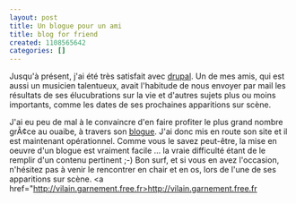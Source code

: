 ```yaml
---
layout: post
title: Un blogue pour un ami
title: blog for friend
created: 1108565642
categories: []
---
```

Jusqu'&agrave; pr&eacute;sent, j'ai &eacute;t&eacute; tr&egrave;s satisfait avec <a href="http://www.drupal.org">drupal</a>. Un de mes amis, qui est aussi un musicien talentueux, avait l'habitude de nous envoyer par mail les r&eacute;sultats de ses &eacute;lucubrations sur la vie et d'autres sujets plus ou moins importants, comme les dates de ses prochaines apparitions sur sc&egrave;ne.
<!--break-->
J'ai eu peu de mal &agrave; le convaincre d'en faire profiter le plus grand nombre grÃ¢ce au ouaibe, &agrave; travers son <a href="http://vilain.garnement.free.fr">blogue</a>. J'ai donc mis en route son site et il est maintenant op&eacute;rationnel.
Comme vous le savez peut-&ecirc;tre, la mise en oeuvre d'un blogue est vraiment facile ... la vraie difficult&eacute; &eacute;tant de le remplir d'un contenu pertinent ;-)
Bon surf, et si vous en avez l'occasion, n'h&eacute;sitez pas &agrave; venir le rencontrer en chair et en os, lors de l'une de ses apparitions sur sc&egrave;ne.
<a href="http://vilain.garnement.free.fr>http://vilain.garnement.free.fr</a>
